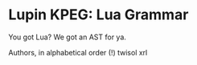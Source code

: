 Lupin KPEG: Lua Grammar
=======================

You got Lua? We got an AST for ya.

Authors, in alphabetical order (!)
twisol
xrl
